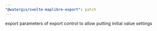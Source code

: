 ```yaml
---
"@watergis/svelte-maplibre-export": patch
---
```


export parameters of export control to allow putting initial value settings
